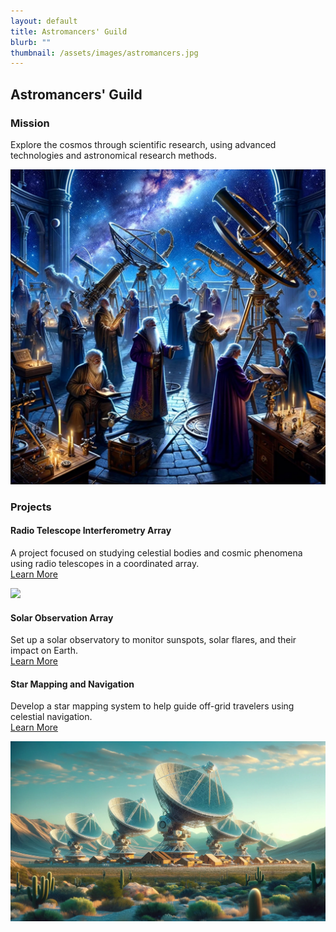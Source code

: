 ```yaml
---
layout: default
title: Astromancers' Guild
blurb: ""
thumbnail: /assets/images/astromancers.jpg
---
```


## Astromancers' Guild

### Mission
Explore the cosmos through scientific research, using advanced technologies and astronomical research methods.

<img src="/assets/images/astromancers.jpg" class="photo">

### Projects

#### Radio Telescope Interferometry Array
A project focused on studying celestial bodies and cosmic phenomena using radio telescopes in a coordinated array.  
[Learn More](https://highdesertinstitute.org/guilds/astromancers/radio-telescope)

<img src="/assets/images/interferometry" class="photo">

#### Solar Observation Array
Set up a solar observatory to monitor sunspots, solar flares, and their impact on Earth.  
[Learn More](https://highdesertinstitute.org/guilds/astromancers/solar-observation)

#### Star Mapping and Navigation
Develop a star mapping system to help guide off-grid travelers using celestial navigation.  
[Learn More](https://highdesertinstitute.org/guilds/astromancers/star-mapping)

<img src="/assets/images/telescopes.jpg" class="photo">
